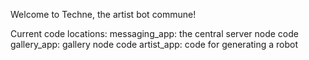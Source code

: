 Welcome to Techne, the artist bot commune!

Current code locations:
	messaging_app: the central server node code
	gallery_app: gallery node code
	artist_app: code for generating a robot
